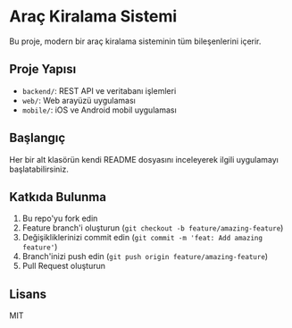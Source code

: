 # Araç Kiralama Sistemi

Bu proje, modern bir araç kiralama sisteminin tüm bileşenlerini içerir.

## Proje Yapısı

- `backend/`: REST API ve veritabanı işlemleri
- `web/`: Web arayüzü uygulaması
- `mobile/`: iOS ve Android mobil uygulaması

## Başlangıç

Her bir alt klasörün kendi README dosyasını inceleyerek ilgili uygulamayı başlatabilirsiniz.

## Katkıda Bulunma

1. Bu repo'yu fork edin
2. Feature branch'i oluşturun (`git checkout -b feature/amazing-feature`)
3. Değişikliklerinizi commit edin (`git commit -m 'feat: Add amazing feature'`)
4. Branch'inizi push edin (`git push origin feature/amazing-feature`)
5. Pull Request oluşturun

## Lisans

MIT 